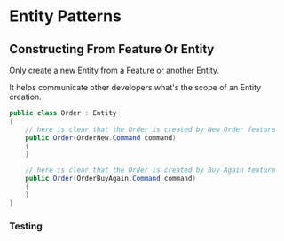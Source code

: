 <!--

high level domain helpers
  make other code cleaner
  IsAuthenticated -> the actual entity property
  IsAnonymous -> helper
-->
# Entity Patterns

## Constructing From Feature Or Entity

Only create a new Entity from a Feature or another Entity.

It helps communicate other developers what's the scope of an Entity creation.

```csharp
public class Order : Entity
{
    // here is clear that the Order is created by New Order feature
    public Order(OrderNew.Command command)
    {
    }

    // here is clear that the Order is created by Buy Again feature
    public Order(OrderBuyAgain.Command command)
    {
    }
}
```

### Testing

